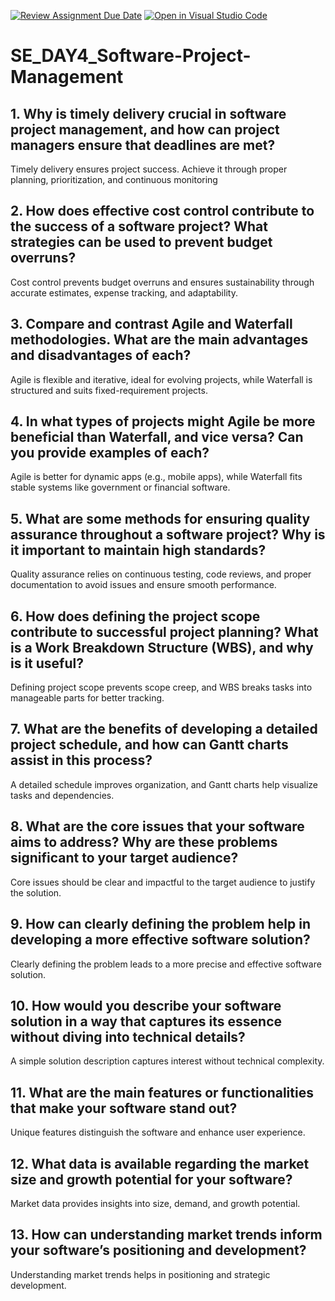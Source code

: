 [![Review Assignment Due Date](https://classroom.github.com/assets/deadline-readme-button-22041afd0340ce965d47ae6ef1cefeee28c7c493a6346c4f15d667ab976d596c.svg)](https://classroom.github.com/a/9pw6JKcu)
[![Open in Visual Studio Code](https://classroom.github.com/assets/open-in-vscode-2e0aaae1b6195c2367325f4f02e2d04e9abb55f0b24a779b69b11b9e10269abc.svg)](https://classroom.github.com/online_ide?assignment_repo_id=18446431&assignment_repo_type=AssignmentRepo)
# SE_DAY4_Software-Project-Management
## 1. Why is timely delivery crucial in software project management, and how can project managers ensure that deadlines are met?
Timely delivery ensures project success. Achieve it through proper planning, prioritization, and continuous monitoring
## 2. How does effective cost control contribute to the success of a software project? What strategies can be used to prevent budget overruns?
Cost control prevents budget overruns and ensures sustainability through accurate estimates, expense tracking, and adaptability.
## 3. Compare and contrast Agile and Waterfall methodologies. What are the main advantages and disadvantages of each?
Agile is flexible and iterative, ideal for evolving projects, while Waterfall is structured and suits fixed-requirement projects.
## 4. In what types of projects might Agile be more beneficial than Waterfall, and vice versa? Can you provide examples of each?
Agile is better for dynamic apps (e.g., mobile apps), while Waterfall fits stable systems like government or financial software.
## 5. What are some methods for ensuring quality assurance throughout a software project? Why is it important to maintain high standards?
Quality assurance relies on continuous testing, code reviews, and proper documentation to avoid issues and ensure smooth performance.
## 6. How does defining the project scope contribute to successful project planning? What is a Work Breakdown Structure (WBS), and why is it useful?
Defining project scope prevents scope creep, and WBS breaks tasks into manageable parts for better tracking.
## 7. What are the benefits of developing a detailed project schedule, and how can Gantt charts assist in this process?
A detailed schedule improves organization, and Gantt charts help visualize tasks and dependencies.
## 8. What are the core issues that your software aims to address? Why are these problems significant to your target audience?
Core issues should be clear and impactful to the target audience to justify the solution.
## 9. How can clearly defining the problem help in developing a more effective software solution?
Clearly defining the problem leads to a more precise and effective software solution.
## 10. How would you describe your software solution in a way that captures its essence without diving into technical details?
A simple solution description captures interest without technical complexity.
## 11. What are the main features or functionalities that make your software stand out?
Unique features distinguish the software and enhance user experience.
## 12. What data is available regarding the market size and growth potential for your software?
Market data provides insights into size, demand, and growth potential.
## 13. How can understanding market trends inform your software’s positioning and development?
Understanding market trends helps in positioning and strategic development.







